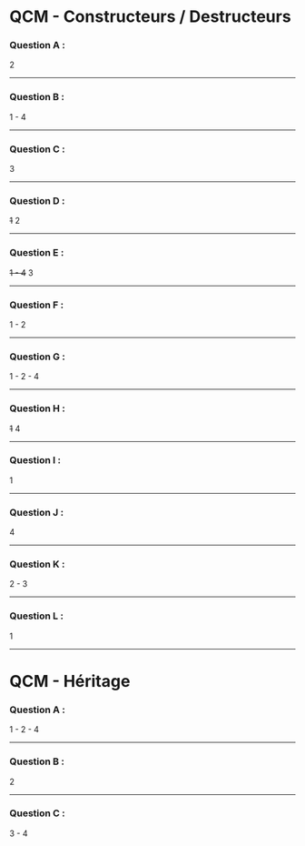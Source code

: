 # QCM - Constructeurs / Destructeurs
### Question A :
2
___
### Question B :
1 - 4
___
### Question C :
3
___
### Question D :
~~1~~ 2
___
### Question E :
~~1 - 4~~ 3
___
### Question F :
1 - 2
___
### Question G :
1 - 2 - 4
___
### Question H :
~~1~~ 4
___
### Question I :
1
___
### Question J :
4
___
### Question K :
2 - 3
___
### Question L :
1
___
# QCM - Héritage
### Question A :
1 - 2 - 4
___
### Question B :
2
___
### Question C :
3 - 4